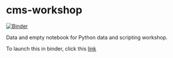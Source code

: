 # cms-workshop

[![Binder](https://mybinder.org/badge_logo.svg)](https://mybinder.org/v2/gh/janash/cms-workshop/aa83b13fb171bdddc5f5894e8665ce99789467b1)

Data and empty notebook for Python data and scripting workshop.

To launch this in binder, click this [link](https://mybinder.org/v2/gh/janash/cms-workshop/aa83b13fb171bdddc5f5894e8665ce99789467b1)


